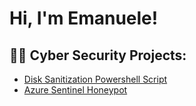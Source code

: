 <h1>Hi, I'm Emanuele! </h1>

<h2>👨‍💻 Cyber Security Projects:</h2>

- [Disk Sanitization Powershell Script](https://github.com/EHACK30/DiskSanitationPowershell) 
- [Azure Sentinel Honeypot](https://github.com/EHACK30/AzureSentinelHoneypot) 

